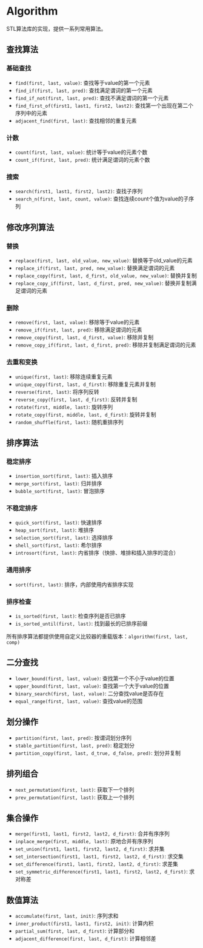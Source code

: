 # Algorithm

STL算法库的实现，提供一系列常用算法。



## 查找算法

### 基础查找
- `find(first, last, value)`: 查找等于value的第一个元素
- `find_if(first, last, pred)`: 查找满足谓词的第一个元素
- `find_if_not(first, last, pred)`: 查找不满足谓词的第一个元素
- `find_first_of(first1, last1, first2, last2)`: 查找第一个出现在第二个序列中的元素
- `adjacent_find(first, last)`: 查找相邻的重复元素

### 计数

- `count(first, last, value)`: 统计等于value的元素个数
- `count_if(first, last, pred)`: 统计满足谓词的元素个数

### 搜索

- `search(first1, last1, first2, last2)`: 查找子序列
- `search_n(first, last, count, value)`: 查找连续count个值为value的子序列



## 修改序列算法

### 替换
- `replace(first, last, old_value, new_value)`: 替换等于old_value的元素
- `replace_if(first, last, pred, new_value)`: 替换满足谓词的元素
- `replace_copy(first, last, d_first, old_value, new_value)`: 替换并复制
- `replace_copy_if(first, last, d_first, pred, new_value)`: 替换并复制满足谓词的元素

### 删除

- `remove(first, last, value)`: 移除等于value的元素
- `remove_if(first, last, pred)`: 移除满足谓词的元素
- `remove_copy(first, last, d_first, value)`: 移除并复制
- `remove_copy_if(first, last, d_first, pred)`: 移除并复制满足谓词的元素

### 去重和变换

- `unique(first, last)`: 移除连续重复元素
- `unique_copy(first, last, d_first)`: 移除重复元素并复制
- `reverse(first, last)`: 将序列反转
- `reverse_copy(first, last, d_first)`: 反转并复制
- `rotate(first, middle, last)`: 旋转序列
- `rotate_copy(first, middle, last, d_first)`: 旋转并复制
- `random_shuffle(first, last)`: 随机重排序列



## 排序算法

### 稳定排序
- `insertion_sort(first, last)`: 插入排序
- `merge_sort(first, last)`: 归并排序
- `bubble_sort(first, last)`: 冒泡排序



### 不稳定排序

- `quick_sort(first, last)`: 快速排序
- `heap_sort(first, last)`: 堆排序
- `selection_sort(first, last)`: 选择排序
- `shell_sort(first, last)`: 希尔排序
- `introsort(first, last)`: 内省排序（快排、堆排和插入排序的混合）



### 通用排序

- `sort(first, last)`: 排序，内部使用内省排序实现



### 排序检查

- `is_sorted(first, last)`: 检查序列是否已排序
- `is_sorted_until(first, last)`: 找到最长的已排序前缀



所有排序算法都提供使用自定义比较器的重载版本：`algorithm(first, last, comp)`



## 二分查找

- `lower_bound(first, last, value)`: 查找第一个不小于value的位置
- `upper_bound(first, last, value)`: 查找第一个大于value的位置
- `binary_search(first, last, value)`: 二分查找value是否存在
- `equal_range(first, last, value)`: 查找value的范围



## 划分操作

- `partition(first, last, pred)`: 按谓词划分序列
- `stable_partition(first, last, pred)`: 稳定划分
- `partition_copy(first, last, d_true, d_false, pred)`: 划分并复制



## 排列组合

- `next_permutation(first, last)`: 获取下一个排列
- `prev_permutation(first, last)`: 获取上一个排列



## 集合操作

- `merge(first1, last1, first2, last2, d_first)`: 合并有序序列
- `inplace_merge(first, middle, last)`: 原地合并有序序列
- `set_union(first1, last1, first2, last2, d_first)`: 求并集
- `set_intersection(first1, last1, first2, last2, d_first)`: 求交集
- `set_difference(first1, last1, first2, last2, d_first)`: 求差集
- `set_symmetric_difference(first1, last1, first2, last2, d_first)`: 求对称差



## 数值算法

- `accumulate(first, last, init)`: 序列求和
- `inner_product(first1, last1, first2, init)`: 计算内积
- `partial_sum(first, last, d_first)`: 计算部分和
- `adjacent_difference(first, last, d_first)`: 计算相邻差
